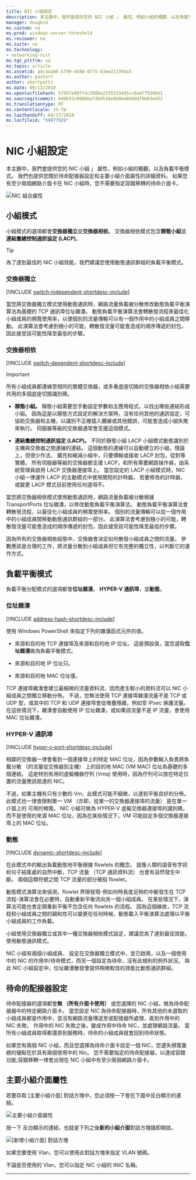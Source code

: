 ```yaml
---
title: NIC 小組設定
description: 本主題中，我們會提供您的 NIC 小組 」 屬性，例如小組的概觀，以及負載平衡模式。 我們也提供您關於待命配接器設定和主要小組介面屬性的詳細資料。 如果您有至少兩個網路介面卡在 NIC 小組時，您不需要指定容錯移轉的待命介面卡。
manager: dougkim
ms.custom: na
ms.prod: windows-server-threshold
ms.reviewer: na
ms.suite: na
ms.technology:
- networking-nict
ms.tgt_pltfrm: na
ms.topic: article
ms.assetid: a4caaa86-5799-4580-8775-03ee213784a3
ms.author: pashort
author: shortpatti
ms.date: 09/13/2018
ms.openlocfilehash: 57957e88ff4c398be23355534d5cc0ad7f920bb1
ms.sourcegitcommit: 0d0b32c8986ba7db9536e0b8648d4ddf9b03e452
ms.translationtype: MT
ms.contentlocale: zh-TW
ms.lasthandoff: 04/17/2019
ms.locfileid: "59877929"
---
```

# <a name="nic-teaming-settings"></a>NIC 小組設定
本主題中，我們會提供您的 NIC 小組 」 屬性，例如小組的概觀，以及負載平衡模式。 我們也提供您關於待命配接器設定和主要小組介面屬性的詳細資料。 如果您有至少兩個網路介面卡在 NIC 小組時，您不需要指定容錯移轉的待命介面卡。


  
![NIC 組合屬性](../../media/Create-a-New-NIC-Team-on-a-Host-Computer-or-VM/nict_06_properties.jpg)  

## <a name="teaming-modes"></a>小組模式 
小組模式的選項都會**交換器獨立**並**交換器相依**。 交換器相依模式包含**靜態小組**並**連結彙總控制通訊協定 (LACP)**。 

>[!TIP]
>為了達到最佳的 NIC 小組效能，我們建議您使用動態通訊群組的負載平衡模式。  
  
### <a name="switch-independent"></a>交換器獨立
  
[!INCLUDE [switch-independent-shortdesc-include](../../includes/switch-independent-shortdesc-include.md)] 
  
當您將交換器獨立模式使用動態通訊時，網路流量負載被分散修改動態負載平衡演算法為基礎的 TCP 通訊埠位址雜湊。 動態負載平衡演算法會轉散發流程來最佳化小組成員的頻寬使用率，以便個別的流量傳輸可以有一個作用中的小組成員之間移動。 此演算法會考慮到極小的可能，轉散發流量可能會造成的順序傳遞的封包，因此接受該可能性降至最低的步驟。  
  
### <a name="switch-dependent"></a>交換器相依  

[!INCLUDE [switch-dependent-shortdesc-include](../../includes/switch-dependent-shortdesc-include.md)]  
  
> [!IMPORTANT]  
> 所有小組成員都連線至相同的實體交換器，或多重底座切換的交換器相依小組需要共用的多個底座切換識別碼。


- **靜態小組。** 靜態小組需要您手動設定參數和主應用程式，以找出哪些連結形成小組。 因為這是以靜態方式設定的解決方案時，沒有任何其他的通訊協定，可協助交換器和主機，以識別不正確插入纜線或其他錯誤，可能會造成小組失敗來執行。 伺服器等級的交換器通常會支援這個模式。

- **連結彙總控制通訊協定 (LACP)。** 不同於靜態小組 LACP 小組模式動態識別於主機與交換器之間連線的連結。 這個動態的連線可以自動建立的小組，理論上，但很少作法、 擴充和縮減小組中，只要傳輸或接收 LACP 封包，從對等實體。 所有伺服器等級的交換器都支援 LACP，和所有需要網路操作員，由系統管理員啟用 LACP 交換器連接埠上。 當您設定的 LACP 小組模式時，NIC 小組一律運作 LACP 的主動模式中使用簡短的計時器。  若要修改的計時器，或變更 LACP 模式目前使用任何選項不。


當您將交換器相依模式使用動態通訊時，網路流量負載被分散根據 TransportPorts 位址雜湊，以修改動態負載平衡演算法。  動態負載平衡演算法會轉散發流程，以最佳化小組成員的頻寬使用率。 個別的流量傳輸可以從一個作用中的小組成員間移動動態通訊群組的一部分。 此演算法會考慮到極小的可能，轉散發流量可能會造成的順序傳遞的封包，因此接受該可能性降至最低的步驟。  
  
因為所有的交換器相依組態中，交換器會決定如何散發小組成員之間的流量。  參數應該是合理的工作，將流量分散到小組成員但它有完整的獨立性，以判斷它的運作方式。  


## <a name="load-balancing-modes"></a>負載平衡模式  
負載平衡分配模式的選項都會**位址雜湊**， **HYPER-V 通訊埠**，並**動態**。  
  
### <a name="address-hash"></a>位址雜湊
  
[!INCLUDE [address-hash-shortdesc-include](../../includes/address-hash-shortdesc-include.md)]
  
使用 Windows PowerShell 來指定下列的雜湊函式元件的值。  
  
-   來源和目的地 TCP 連接埠及來源和目的地 IP 位址。 這是預設值，當您選取**位址雜湊**做為負載平衡模式。  
  
-   來源和目的地 IP 位址只。  
  
-   來源和目的地 MAC 位址僅。  
  
TCP 連接埠雜湊會建立最細微的流量資料流，因而產生較小的資料流可以 NIC 小組成員之間獨立移動分佈。 不過，您無法使用 TCP 連接埠雜湊流量不是 TCP 或 UDP 型，或其中的 TCP 和 UDP 連接埠會從堆疊隱藏，例如受 IPsec 保護流量。 在這些情況下，雜湊會自動使用 IP 位址雜湊，或如果該流量不是 IP 流量，會使用 MAC 位址雜湊。  
  
### <a name="hyper-v-port"></a>HYPER-V 通訊埠
  
[!INCLUDE [hyper-v-port-shortdesc-include](../../includes/hyper-v-port-shortdesc-include.md)]  
  
相鄰的交換器一律會看到一個連接埠上的特定 MAC 位址，因為參數輸入負責將負載分散 （的流量從交換器到主機） 上的目的地 MAC (VM MAC) 位址為基礎的多個連結。 這是特別有用的虛擬機器佇列 (Vmq) 使用時，因為佇列可以放在特定位置的流量應該抵達的 NIC。  
  
不過，如果主機有只有少數的 Vm，此模式可能不細微，以達到平衡良好的分佈。 此模式也一律會限制單一 VM （亦即，從單一的交換器連接埠的流量） 是在單一介面上的 可用的頻寬。 NIC 小組可做為 HYPER-V 虛擬交換器連接埠的識別碼，而不是使用的來源 MAC 位址，因為在某些情況下，VM 可能設定多個交換器連接埠上的 MAC 位址。  
  
### <a name="dynamic"></a>動態
  
[!INCLUDE [dynamic-shortdesc-include](../../includes/dynamic-shortdesc-include.md)]
  
在此模式中的輸出負載動態地平衡根據 flowlets 的概念。 就像人類的語音有字詞和句子結尾處的自然中斷，TCP 流量 （TCP 通訊資料流） 也會有自然發生中斷。 兩個這類符號之間 TCP 流量的部分被指 flowlet。  
  
動態模式演算法來偵測，flowlet 界限發現-例如何時長度足夠的中斷發生在 TCP 流程-演算法會在必要時，自動重新平衡流向另一個小組成員。  在某些情況下，演算法可能也會定期重新平衡不包含任何 flowlets 的流程。 因為這個緣故，TCP 流程和小組成員之間的親和性可以變更在任何時候，動態載入平衡演算法處理以平衡小組成員的工作負載。  
  
小組使用交換器獨立或其中一種交換器相依模式設定，建議您為了達到最佳效能，使用動態通訊模式。  
  
NIC 小組有兩個小組成員、 設定在交換器獨立模式中，並已啟用，以及一個使用中的 NIC 的作用中/待命模式，而另一個設定為待命，沒有此規則的例外狀況。 與此 NIC 小組設定中，位址雜湊散發會提供稍微較佳的效能比動態通訊群組。  


## <a name="standby-adapter-setting"></a>待命的配接器設定  
待命配接器的選項都會**無 （所有介面卡使用）** 或您選擇的 NIC 小組，做為待命配接器中的特定網路介面卡。 當您設定 NIC 為待命配接器時，所有其他的未選取的小組成員都是作用中，並沒有網路流量傳送至或配接器所處理，直到作用中的 NIC 失敗。 作用中的 NIC 失敗之後，變成作用中待命 NIC，並處理網路流量。 當所有小組成員取得都還原到服務時，待命的小組成員就會回到待命狀態。  

如果您有兩個 NIC 小組，而且您選擇為待命介面卡設定一個 NIC，您遺失頻寬彙總的優點在於具有兩個使用中的 Nic。  您不需要指定的待命配接器，以達成容錯功能;容錯移轉一律會出現在 NIC 小組中有至少兩個網路介面卡。
 
  
## <a name="primary-team-interface-property"></a>主要小組介面屬性  
若要存取 [主要小組介面] 對話方塊中，您必須按一下會在下圖中反白顯示的連結。  
  
![主要小組介面屬性](../../media/Create-a-New-NIC-Team-on-a-Host-Computer-or-VM/nict_10_primaryteaminterface.jpg)  
  
按一下 反白顯示的連結，也就是下列之後**新的小組介面**對話方塊隨即開啟。  
  
![[新增小組介面] 對話方塊](../../media/Create-a-New-NIC-Team-on-a-Host-Computer-or-VM/nict_newteaminterface.jpg)  
  
如果您要使用 Vlan，您可以使用此對話方塊來指定 VLAN 號碼。  
  
不論是否使用的 Vlan，您可以指定 NIC 小組的 tNIC 名稱。  
  


---